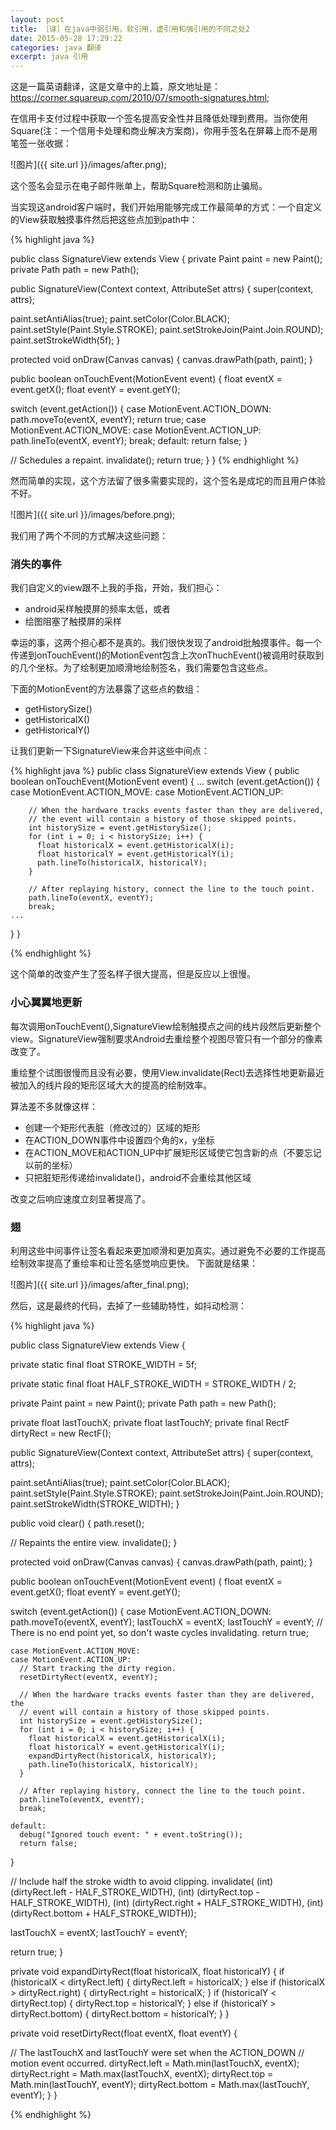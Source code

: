 ```yaml
---
layout: post
title: ［译］在java中弱引用，软引用，虚引用和强引用的不同之处2
date: 2015-05-28 17:29:22
categories: java 翻译
excerpt: java 引用
---
```





这是一篇英语翻译，这是文章中的上篇，原文地址是：https://corner.squareup.com/2010/07/smooth-signatures.html;

在信用卡支付过程中获取一个签名提高安全性并且降低处理到费用。当你使用Square(注：一个信用卡处理和商业解决方案商)，你用手签名在屏幕上而不是用笔签一张收据：

  ![图片]({{ site.url }}/images/after.png);

这个签名会显示在电子邮件账单上，帮助Square检测和防止骗局。

当实现这android客户端时，我们开始用能够完成工作最简单的方式：一个自定义的View获取触摸事件然后把这些点加到path中：

 {% highlight java %}

 public class SignatureView extends View {
 private Paint paint = new Paint();
 private Path path = new Path();

 public SignatureView(Context context, AttributeSet attrs) {
   super(context, attrs);

   paint.setAntiAlias(true);
   paint.setColor(Color.BLACK);
   paint.setStyle(Paint.Style.STROKE);
   paint.setStrokeJoin(Paint.Join.ROUND);
   paint.setStrokeWidth(5f);
 }

 protected void onDraw(Canvas canvas) {
   canvas.drawPath(path, paint);
 }

 public boolean onTouchEvent(MotionEvent event) {
   float eventX = event.getX();
   float eventY = event.getY();

   switch (event.getAction()) {
     case MotionEvent.ACTION_DOWN:
       path.moveTo(eventX, eventY);
       return true;
     case MotionEvent.ACTION_MOVE:
     case MotionEvent.ACTION_UP:
       path.lineTo(eventX, eventY);
       break;
     default:
       return false;
   }

   // Schedules a repaint.
   invalidate();
   return true;
 }
}
 {% endhighlight %}

 然而简单的实现，这个方法留了很多需要实现的，这个签名是成坨的而且用户体验不好。

 ![图片]({{ site.url }}/images/before.png);

我们用了两个不同的方式解决这些问题：
  <h3>消失的事件</h3>
  我们自定义的view跟不上我的手指，开始，我们担心：
    <ul>
      <li>android采样触摸屏的频率太低，或者</li>
      <li>绘图阻塞了触摸屏的采样</li>
    </ul>
幸运的事，这两个担心都不是真的。我们很快发现了android批触摸事件。每一个传递到onTouchEvent()的MotionEvent包含上次onThuchEvent()被调用时获取到的几个坐标。为了绘制更加顺滑地绘制签名，我们需要包含这些点。

下面的MotionEvent的方法暴露了这些点的数组：
  <ul>
    <li>getHistorySize()</li>
    <li>getHistoricalX()</li>
    <li>getHistoricalY()</li>
  </ul>

让我们更新一下SignatureView来合并这些中间点：

 {% highlight java %}
 public class SignatureView extends View {
  public boolean onTouchEvent(MotionEvent event) {
    ...
    switch (event.getAction()) {
      case MotionEvent.ACTION_MOVE:
      case MotionEvent.ACTION_UP:

        // When the hardware tracks events faster than they are delivered,
        // the event will contain a history of those skipped points.
        int historySize = event.getHistorySize();
        for (int i = 0; i < historySize; i++) {
          float historicalX = event.getHistoricalX(i);
          float historicalY = event.getHistoricalY(i);
          path.lineTo(historicalX, historicalY);
        }

        // After replaying history, connect the line to the touch point.
        path.lineTo(eventX, eventY);
        break;
    ...
  }
}
 
{% endhighlight %}

 这个简单的改变产生了签名样子很大提高，但是反应以上很慢。

 <h3>小心翼翼地更新</h3>

 每次调用onTouchEvent(),SignatureView绘制触摸点之间的线片段然后更新整个view。SignatureView强制要求Android去重绘整个视图尽管只有一个部分的像素改变了。

 重绘整个试图很慢而且没有必要，使用View.invalidate(Rect)去选择性地更新最近被加入的线片段的矩形区域大大的提高的绘制效率。

 算法差不多就像这样：
  <ul>
    <li>创建一个矩形代表脏（修改过的）区域的矩形</li>
    <li>在ACTION_DOWN事件中设置四个角的x，y坐标</li>
    <li>在ACTION_MOVE和ACTION_UP中扩展矩形区域使它包含新的点（不要忘记以前的坐标）</li>
    <li>只把脏矩形传递给invalidate()，android不会重绘其他区域</li>
  </ul>
改变之后响应速度立刻显著提高了。

<h3>翅</h3>

利用这些中间事件让签名看起来更加顺滑和更加真实。通过避免不必要的工作提高绘制效率提高了重绘率和让签名感觉响应更快。
下面就是结果：

![图片]({{ site.url }}/images/after_final.png);

然后，这是最终的代码，去掉了一些辅助特性，如抖动检测：

{% highlight java %}

public class SignatureView extends View {

private static final float STROKE_WIDTH = 5f;

private static final float HALF_STROKE_WIDTH = STROKE_WIDTH / 2;

private Paint paint = new Paint();
private Path path = new Path();


private float lastTouchX;
private float lastTouchY;
private final RectF dirtyRect = new RectF();

public SignatureView(Context context, AttributeSet attrs) {
  super(context, attrs);

  paint.setAntiAlias(true);
  paint.setColor(Color.BLACK);
  paint.setStyle(Paint.Style.STROKE);
  paint.setStrokeJoin(Paint.Join.ROUND);
  paint.setStrokeWidth(STROKE_WIDTH);
}


public void clear() {
  path.reset();

  // Repaints the entire view.
  invalidate();
}

protected void onDraw(Canvas canvas) {
  canvas.drawPath(path, paint);
}


public boolean onTouchEvent(MotionEvent event) {
  float eventX = event.getX();
  float eventY = event.getY();

  switch (event.getAction()) {
    case MotionEvent.ACTION_DOWN:
      path.moveTo(eventX, eventY);
      lastTouchX = eventX;
      lastTouchY = eventY;
      // There is no end point yet, so don't waste cycles invalidating.
      return true;

    case MotionEvent.ACTION_MOVE:
    case MotionEvent.ACTION_UP:
      // Start tracking the dirty region.
      resetDirtyRect(eventX, eventY);

      // When the hardware tracks events faster than they are delivered, the
      // event will contain a history of those skipped points.
      int historySize = event.getHistorySize();
      for (int i = 0; i < historySize; i++) {
        float historicalX = event.getHistoricalX(i);
        float historicalY = event.getHistoricalY(i);
        expandDirtyRect(historicalX, historicalY);
        path.lineTo(historicalX, historicalY);
      }

      // After replaying history, connect the line to the touch point.
      path.lineTo(eventX, eventY);
      break;

    default:
      debug("Ignored touch event: " + event.toString());
      return false;
  }

  // Include half the stroke width to avoid clipping.
  invalidate(
      (int) (dirtyRect.left - HALF_STROKE_WIDTH),
      (int) (dirtyRect.top - HALF_STROKE_WIDTH),
      (int) (dirtyRect.right + HALF_STROKE_WIDTH),
      (int) (dirtyRect.bottom + HALF_STROKE_WIDTH));

  lastTouchX = eventX;
  lastTouchY = eventY;

  return true;
}


private void expandDirtyRect(float historicalX, float historicalY) {
  if (historicalX < dirtyRect.left) {
    dirtyRect.left = historicalX;
  } else if (historicalX > dirtyRect.right) {
    dirtyRect.right = historicalX;
  }
  if (historicalY < dirtyRect.top) {
    dirtyRect.top = historicalY;
  } else if (historicalY > dirtyRect.bottom) {
    dirtyRect.bottom = historicalY;
  }
}


private void resetDirtyRect(float eventX, float eventY) {

  // The lastTouchX and lastTouchY were set when the ACTION_DOWN
  // motion event occurred.
  dirtyRect.left = Math.min(lastTouchX, eventX);
  dirtyRect.right = Math.max(lastTouchX, eventX);
  dirtyRect.top = Math.min(lastTouchY, eventY);
  dirtyRect.bottom = Math.max(lastTouchY, eventY);
}
}

{% endhighlight %}
